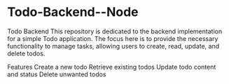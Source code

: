 # Todo-Backend--Node
Todo Backend
This repository is dedicated to the backend implementation for a simple Todo application. The focus here is to provide the necessary functionality to manage tasks, allowing users to create, read, update, and delete todos.

Features
Create a new todo
Retrieve existing todos
Update todo content and status
Delete unwanted todos

